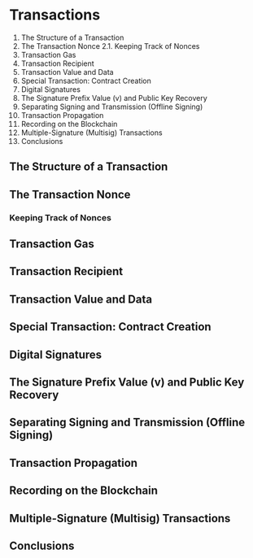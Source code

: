 # Transactions

1. The Structure of a Transaction
2. The Transaction Nonce
  2.1. Keeping Track of Nonces
3. Transaction Gas
4. Transaction Recipient
5. Transaction Value and Data
6. Special Transaction: Contract Creation
7. Digital Signatures
8. The Signature Prefix Value (v) and Public Key Recovery
9. Separating Signing and Transmission (Offline Signing)
10. Transaction Propagation
11. Recording on the Blockchain
12. Multiple-Signature (Multisig) Transactions
13. Conclusions


## The Structure of a Transaction

## The Transaction Nonce

### Keeping Track of Nonces

## Transaction Gas

## Transaction Recipient

## Transaction Value and Data

## Special Transaction: Contract Creation

## Digital Signatures

## The Signature Prefix Value (v) and Public Key Recovery

## Separating Signing and Transmission (Offline Signing)

## Transaction Propagation

## Recording on the Blockchain

## Multiple-Signature (Multisig) Transactions

## Conclusions
